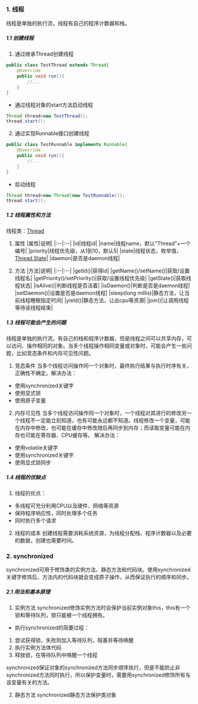 
### 1. 线程
线程是单独的执行流，线程有自己的程序计数器和栈。

##### 1.1 创建线程
1. 通过继承Thread创建线程
```java
public class TestThread extends Thread{
	@Override
	public void run(){
		//...
	}
}
```
- 通过线程对象的start方法启动线程
```java
Thread thread=new TestThread();
thread.start();
```
<!--start表示启动该线程，使线程成为单独的执行流，分配相关资源-->

2. 通过实现Runnable接口创建线程
```java
public class TestRunnable implements Runnable{
	@Override
	public void run(){
		//...
	}
}
```
- 启动线程
```java
Thread thread=new Thread(new TestRunnable());
thread.start();
```

##### 1.2 线程属性和方法
线程类：[Thread](https://docs.oracle.com/en/java/javase/18/docs/api/java.base/java/lang/Thread.html)
1. 属性
|属性|说明|
|:--|:--|
|id|线程id|
|name|线程name，默认"Thread"+一个编号|
|priority|线程优先级，从1到10，默认5|
|state|线程状态，枚举值，[Thread.State](https://docs.oracle.com/en/java/javase/18/docs/api/java.base/java/lang/Thread.State.html)|
|daemon|是否是daemon线程|
<!--daemon是辅助线程，程序中没有非daemon线程时才会退出，daemon线程也负责垃圾回收。-->

2. 方法
|方法|说明|
|:--|:--|
|getId()|获得id|
|getName()/setName()|获取/设置线程名|
|getPriority()/setPriority()|获取/设置线程优先级|
|getState()|获取线程状态|
|isAlive()|判断线程是否活着|
|isDaemon()|判断是否是daemon线程|
|setDaemon()|设置是否是daemon线程|
|sleep(long millis)|静态方法，让当前线程睡眠指定时间|
|yield()|静态方法，让出cpu等资源|
|join()|让调用线程等待该线程结束|

##### 1.3 线程可能会产生的问题
线程是单独的执行流，有自己的栈和程序计数器，但是线程之间可以共享内存，可以访问、操作相同的对象。当多个线程操作相同变量或对象时，可能会产生一些问题，比如竞态条件和内存可见性问题。

1. 竞态条件
当多个线程访问操作同一个对象时，最终执行结果与执行时序有关，正确性不确定。解决办法：
- 使用synchronized关键字
- 使用显式锁
- 使用原子变量

2. 内存可见性
当多个线程访问操作同一个对象时，一个线程对其进行的修改另一个线程不一定能立刻知道，也有可能永远都不知道。线程修改一个变量，可能在内存中修改，也可能在缓存中修改随后再同步到内存；而读取变量可能在内存也可能在寄存器、CPU缓存等。
解决办法：
- 使用volatile关键字
- 使用synchronized关键字
- 使用显式锁同步

##### 1.4 线程的优缺点
1. 线程的优点：
- 多线程可充分利用CPU以及硬件、网络等资源
- 保持程序响应性，同时处理多个任务
- 同时执行多个请求

2. 线程的成本
创建线程需要消耗系统资源，为线程分配栈、程序计数器以及必要的数据，创建也需要时间。

### 2. synchronized
synchronized可用于修饰类的实例方法、静态方法和代码块。使用synchronized关键字修饰后，方法内的代码块就会变成原子操作，从而保证执行的顺序和同步。

##### 2.1 用法和基本原理
1. 实例方法
synchronized修饰实例方法时会保护当前实例对象this，this有一个锁和等待队列，锁只能被一个线程拥有。
- 执行synchronized的简要过程：
1) 尝试获得锁，失败则加入等待队列，阻塞并等待唤醒
2) 执行实例方法体代码
3) 释放锁，在等待队列中唤醒一个线程

synchronized保证对象的synchronized方法同步顺序执行，但是不能防止非synchronized方法同时执行，所以保护变量时，需要用synchronized修饰所有与该变量有关的方法。

2. 静态方法
synchronized静态方法保护类对象